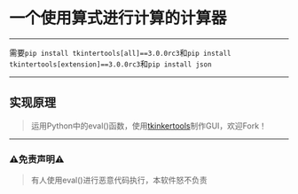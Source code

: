 # 一个使用算式进行计算的计算器

---

需要`pip install tkintertools[all]==3.0.0rc3`和`pip install tkintertools[extension]==3.0.0rc3`和`pip install json`

---

## 实现原理

> 运用Python中的eval()函数，使用[tkinkertools](https://github.com/Xiaokang2022/tkintertools)制作GUI，欢迎Fork！

---

### ⚠️免责声明⚠️  

> 有人使用eval()进行恶意代码执行，本软件怒不负责

